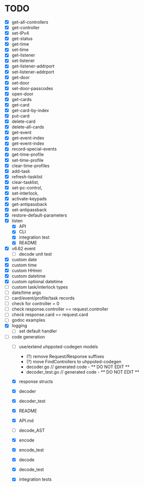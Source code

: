 # TODO

- [x] get-all-controllers
- [x] get-controller
- [x] set-IPv4
- [x] get-status
- [x] get-time
- [x] set-time
- [x] get-listener
- [x] set-listener
- [x] get-listener-addrport
- [x] set-listener-addrport
- [x] get-door
- [x] set-door
- [x] set-door-passcodes
- [x] open-door
- [x] get-cards
- [x] get-card
- [x] get-card-by-index
- [x] put-card
- [x] delete-card
- [x] delete-all-cards
- [x] get-event
- [x] get-event-index
- [x] get-event-index
- [x] record-special-events
- [x] get-time-profile
- [x] set-time-profile
- [x] clear-time-profiles
- [x] add-task
- [x] refresh-tasklist
- [x] clear-tasklist,
- [x] set-pc-control,
- [x] set-interlock,
- [x] activate-keypads
- [x] get-antipassback
- [x] set-antipassback
- [x] restore-default-parameters
- [x] listen
   - [x] API
   - [x] CLI
   - [x] integration test
   - [x] README

- [x] v6.62 event
   - [ ] decode unit test

- [x] custom date
- [x] custom time
- [x] custom HHmm
- [x] custom datetime
- [x] custom optional datetime
- [ ] custom task/interlock types
- [ ] date/time args
- [ ] card/event/profile/task records
- [ ] check for controller = 0
- [ ] check response.controller == request.controller
- [ ] check response.card == request.card
- [ ] godoc examples
- [x] logging
    - [ ] set default handler

- [ ] code generation
   - [ ] use/extend uhppoted-codegen models
      - (?) remove Request/Response suffixes
      - (?) move FindControllers to uhppoted-codegen
      - decoder.go // generated code - ** DO NOT EDIT **
      - decoder_test.go // generated code - ** DO NOT EDIT **

   - [x] response structs
   - [x] decoder
   - [x] decoder_test
   - [x] README
   - [x] API.md
   - [ ] decode_AST

   - [x] encode
   - [x] encode_test
   - [x] decode
   - [x] decode_test
   - [x] integration tests

